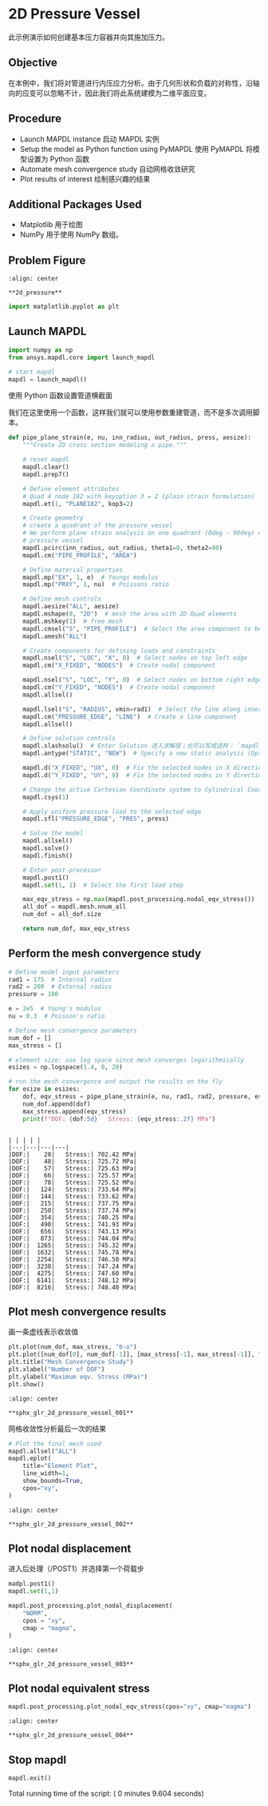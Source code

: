 # 2D Pressure Vessel

此示例演示如何创建基本压力容器并向其施加压力。

## Objective

在本例中，我们将对管道进行内压应力分析。由于几何形状和负载的对称性，沿轴向的应变可以忽略不计，因此我们将此系统建模为二维平面应变。

## Procedure

- Launch MAPDL instance 启动 MAPDL 实例
- Setup the model as Python function using PyMAPDL 使用 PyMAPDL 将模型设置为 Python 函数
- Automate mesh convergence study
  自动网格收敛研究
- Plot results of interest 绘制感兴趣的结果

## Additional Packages Used

- Matplotlib 用于绘图
- NumPy 用于使用 NumPy 数组。

## Problem Figure

```{figure} /Images/4_Ex/2d_pressure.png
:align: center

**2d_pressure**
```

```python
import matplotlib.pyplot as plt
```

## Launch MAPDL

```python
import numpy as np
from ansys.mapdl.core import launch_mapdl

# start mapdl
mapdl = launch_mapdl()
```

使用 Python 函数设置管道横截面

我们在这里使用一个函数，这样我们就可以使用参数重建管道，而不是多次调用脚本。

```python
def pipe_plane_strain(e, nu, inn_radius, out_radius, press, aesize):
    """Create 2D cross section modeling a pipe."""

    # reset mapdl
    mapdl.clear()
    mapdl.prep7()

    # Define element attributes
    # Quad 4 node 182 with keyoption 3 = 2 (plain strain formulation)
    mapdl.et(1, "PLANE182", kop3=2)

    # Create geometry
    # create a quadrant of the pressure vessel
    # We perform plane strain analysis on one quadrant (0deg - 90deg) of the
    # pressure vessel
    mapdl.pcirc(inn_radius, out_radius, theta1=0, theta2=90)
    mapdl.cm("PIPE_PROFILE", "AREA")

    # Define material properties
    mapdl.mp("EX", 1, e)  # Youngs modulus
    mapdl.mp("PRXY", 1, nu)  # Poissons ratio

    # Define mesh controls
    mapdl.aesize("ALL", aesize)
    mapdl.mshape(0, "2D")  # mesh the area with 2D Quad elements
    mapdl.mshkey(1)  # free mesh
    mapdl.cmsel("S", "PIPE_PROFILE")  # Select the area component to be meshed
    mapdl.amesh("ALL")

    # Create components for defining loads and constraints
    mapdl.nsel("S", "LOC", "X", 0)  # Select nodes on top left edge
    mapdl.cm("X_FIXED", "NODES")  # Create nodal component

    mapdl.nsel("S", "LOC", "Y", 0)  # Select nodes on bottom right edge
    mapdl.cm("Y_FIXED", "NODES")  # Create nodal component
    mapdl.allsel()

    mapdl.lsel("S", "RADIUS", vmin=rad1)  # Select the line along inner radius
    mapdl.cm("PRESSURE_EDGE", "LINE")  # Create a line component
    mapdl.allsel()

    # Define solution controls
    mapdl.slashsolu()  # Enter Solution 进入求解层；也可以写成这样： `mapdl.run("/SOLU")`
    mapdl.antype("STATIC", "NEW")  # Specify a new static analysis (Optional)

    mapdl.d("X_FIXED", "UX", 0)  # Fix the selected nodes in X direction
    mapdl.d("Y_FIXED", "UY", 0)  # Fix the selected nodes in Y direction

    # Change the active Cartesian Coordinate system to Cylindrical Coordinate system
    mapdl.csys(1)

    # Apply uniform pressure load to the selected edge
    mapdl.sfl("PRESSURE_EDGE", "PRES", press)

    # Solve the model
    mapdl.allsel()
    mapdl.solve()
    mapdl.finish()

    # Enter post-processor
    mapdl.post1()
    mapdl.set(1, 1)  # Select the first load step

    max_eqv_stress = np.max(mapdl.post_processing.nodal_eqv_stress())
    all_dof = mapdl.mesh.nnum_all
    num_dof = all_dof.size

    return num_dof, max_eqv_stress
```

## Perform the mesh convergence study

```python
# Define model input parameters
rad1 = 175  # Internal radius
rad2 = 200  # External radius
pressure = 100

e = 2e5  # Young's modulus
nu = 0.3  # Poisson's ratio

# Define mesh convergence parameters
num_dof = []
max_stress = []

# element size: use log space since mesh converges logarithmically
esizes = np.logspace(1.4, 0, 20)

# run the mesh convergence and output the results on the fly
for esize in esizes:
    dof, eqv_stress = pipe_plane_strain(e, nu, rad1, rad2, pressure, esize)
    num_dof.append(dof)
    max_stress.append(eqv_stress)
    print(f"DOF: {dof:5d}   Stress: {eqv_stress:.2f} MPa")
```

```{dropdown}

| | | | |
|---|---|---|---|
|DOF:|    28|   Stress:| 702.42 MPa|
|DOF:|    48|   Stress:| 725.72 MPa|
|DOF:|    57|   Stress:| 725.63 MPa|
|DOF:|    66|   Stress:| 725.57 MPa|
|DOF:|    78|   Stress:| 725.52 MPa|
|DOF:|   124|   Stress:| 733.64 MPa|
|DOF:|   144|   Stress:| 733.62 MPa|
|DOF:|   215|   Stress:| 737.75 MPa|
|DOF:|   250|   Stress:| 737.74 MPa|
|DOF:|   354|   Stress:| 740.25 MPa|
|DOF:|   490|   Stress:| 741.93 MPa|
|DOF:|   656|   Stress:| 743.13 MPa|
|DOF:|   873|   Stress:| 744.04 MPa|
|DOF:|  1265|   Stress:| 745.32 MPa|
|DOF:|  1632|   Stress:| 745.78 MPa|
|DOF:|  2254|   Stress:| 746.50 MPa|
|DOF:|  3230|   Stress:| 747.24 MPa|
|DOF:|  4275|   Stress:| 747.60 MPa|
|DOF:|  6141|   Stress:| 748.12 MPa|
|DOF:|  8216|   Stress:| 748.40 MPa|

```

## Plot mesh convergence results

画一条虚线表示收敛值

```python
plt.plot(num_dof, max_stress, "b-o")
plt.plot([num_dof[0], num_dof[-1]], [max_stress[-1], max_stress[-1]], "r:")
plt.title("Mesh Convergence Study")
plt.xlabel("Number of DOF")
plt.ylabel("Maximum eqv. Stress (MPa)")
plt.show()
```

```{figure} /Images/4_Ex/sphx_glr_2d_pressure_vessel_001.png
:align: center

**sphx_glr_2d_pressure_vessel_001**
```

网格收敛性分析最后一次的结果

```python
# Plot the final mesh used
mapdl.allsel("ALL")
mapdl.eplot(
    title="Element Plot",
    line_width=1,
    show_bounds=True,
    cpos="xy",
)
```

```{figure} /Images/4_Ex/sphx_glr_2d_pressure_vessel_002.png
:align: center

**sphx_glr_2d_pressure_vessel_002**
```

## Plot nodal displacement

进入后处理（/POST1）并选择第一个荷载步

```Python
madpl.post1()
mapdl.set(1,1)

mapdl.post_processing.plot_nodal_displacement(
    "NORM",
    cpos = "xy",
    cmap = "magma",
)
```

```{figure} /Images/4_Ex/sphx_glr_2d_pressure_vessel_003.png
:align: center

**sphx_glr_2d_pressure_vessel_003**
```

## Plot nodal equivalent stress

```python
mapdl.post_processing.plot_nodal_eqv_stress(cpos="xy", cmap="magma")
```

```{figure} /Images/4_Ex/sphx_glr_2d_pressure_vessel_004.png
:align: center

**sphx_glr_2d_pressure_vessel_004**
```


## Stop mapdl

```python
mapdl.exit()
```

Total running time of the script: ( 0 minutes 9.604 seconds)
